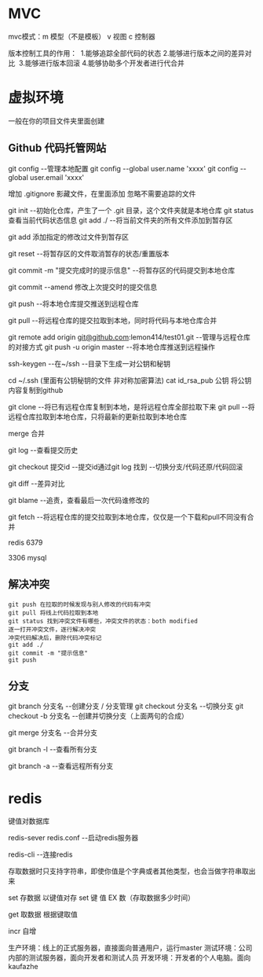 # MVC

mvc模式：m 模型（不是模板）  v 视图  c 控制器

版本控制工具的作用：
​	1.能够追踪全部代码的状态
​	2.能够进行版本之间的差异对比
​	3.能够进行版本回滚
​	4.能够协助多个开发者进行代合并

# 虚拟环境

一般在你的项目文件夹里面创建

## Github 代码托管网站

git config --管理本地配置
git config --global user.name 'xxxx'
git config --global user.email 'xxxx'

增加 .gitignore 影藏文件，在里面添加 忽略不需要追踪的文件

git init --初始化仓库，产生了一个 .git 目录，这个文件夹就是本地仓库
git status  查看当前代码状态信息
git add ./   --将当前文件夹的所有文件添加到暂存区

git add 添加指定的修改过文件到暂存区

git reset --将暂存区的文件取消暂存的状态/重置版本

git commit -m "提交完成时的提示信息" --将暂存区的代码提交到本地仓库

git commit --amend 修改上次提交时的提交信息

git push --将本地仓库提交推送到远程仓库

git pull  --将远程仓库的提交拉取到本地，同时将代码与本地仓库合并

git remote add origin git@github.com:lemon414/test01.git --管理与远程仓库的对接方式
git push -u origin master  --将本地仓库推送到远程操作 

ssh-keygen  --在~/ssh --目录下生成一对公钥和秘钥

cd ~/.ssh (里面有公钥秘钥的文件  非对称加密算法)
cat id_rsa_pub 公钥
将公钥内容复制到github

git clone --将已有远程仓库复制到本地，是将远程仓库全部拉取下来
git pull --将远程仓库拉取到本地仓库，只将最新的更新拉取到本地仓库

merge 合并

git log --查看提交历史

git checkout 提交id  --提交id通过git log 找到 --切换分支/代码还原/代码回滚

git diff --差异对比

git blame --追责，查看最后一次代码谁修改的

git fetch --将远程仓库的提交拉取到本地仓库，仅仅是一个下载和pull不同没有合并

redis 6379

3306 mysql

## 解决冲突

```
git push 在拉取的时候发现与别人修改的代码有冲突
git pull 将线上代码拉取到本地
git status 找到冲突文件有哪些，冲突文件的状态：both modified
逐一打开冲突文件，逐行解决冲突
冲突代码解决后，删除代码冲突标记
git add ./
git commit -m "提示信息"
git push
```


## 分支
git branch 分支名  --创建分支 / 分支管理
git checkout 分支名 --切换分支
git checkout -b 分支名 --创建并切换分支（上面两句的合成）

git merge 分支名 --合并分支

git branch -l --查看所有分支

git branch -a --查看远程所有分支

# redis 

键值对数据库

redis-sever redis.conf --启动redis服务器

redis-cli --连接redis

存取数据时只支持字符串，即使你值是个字典或者其他类型，也会当做字符串取出来

set 存数据 以键值对存 set 键 值 EX 数（存取数据多少时间）

get 取数据 根据键取值

incr 自增

生产环境：线上的正式服务器，直接面向普通用户，运行master
测试环境：公司内部的测试服务器，面向开发者和测试人员
开发环境：开发者的个人电脑。面向kaufazhe